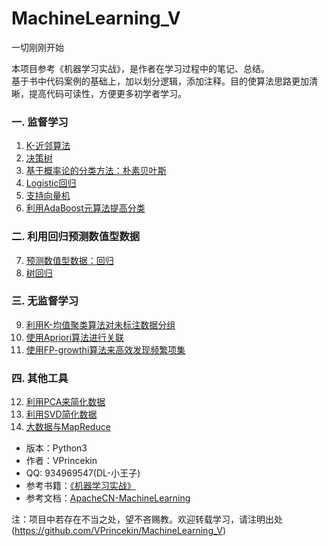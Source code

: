 # MachineLearning_V
一切刚刚开始

本项目参考《机器学习实战》，是作者在学习过程中的笔记、总结。  
基于书中代码案例的基础上，加以划分逻辑，添加注释。目的使算法思路更加清晰，提高代码可读性，方便更多初学者学习。

### 一. 监督学习
1. [K-近邻算法](https://github.com/VPrincekin/MachineLearning_V/tree/master/1.KNN)
2. [决策树](https://github.com/VPrincekin/MachineLearning_V/tree/master/2.Decisiontree)
3. [基于概率论的分类方法：朴素贝叶斯](https://github.com/VPrincekin/MachineLearning_V/tree/master/3.Bayes)
4. [Logistic回归](https://github.com/VPrincekin/MachineLearning_V/tree/master/4.LogRegres)
5. [支持向量机](https://github.com/VPrincekin/MachineLearning_V/tree/master/5.SVM)
6. [利用AdaBoost元算法提高分类](https://github.com/VPrincekin/MachineLearning_V/tree/master/6.AdaBoost)
### 二. 利用回归预测数值型数据
7. [预测数值型数据：回归](https://github.com/VPrincekin/MachineLearning_V/tree/master/7.Regression)
8. [树回归](https://github.com/VPrincekin/MachineLearning_V/tree/master/8.RegTrees)
### 三. 无监督学习
9. [利用K-均值聚类算法对未标注数据分组](https://github.com/VPrincekin/MachineLearning_V/tree/master/9.K-Means)
10. [使用Apriori算法进行关联](https://github.com/VPrincekin/MachineLearning_V/tree/master/10.Apriori)
11. [使用FP-growthi算法来高效发现频繁项集](https://github.com/VPrincekin/MachineLearning_V/tree/master/11.FP-growth)
### 四. 其他工具
12. [利用PCA来简化数据]()
13. [利用SVD简化数据]()
14. [大数据与MapReduce]()

- 版本：Python3
- 作者：VPrincekin
- QQ: 934969547(DL-小王子)
- 参考书籍：[《机器学习实战》](https://www.manning.com/books/machine-learning-in-action)
- 参考文档：[ApacheCN-MachineLearning](https://github.com/apachecn/MachineLearning)

注：项目中若存在不当之处，望不吝赐教。欢迎转载学习，请注明出处(https://github.com/VPrincekin/MachineLearning_V)